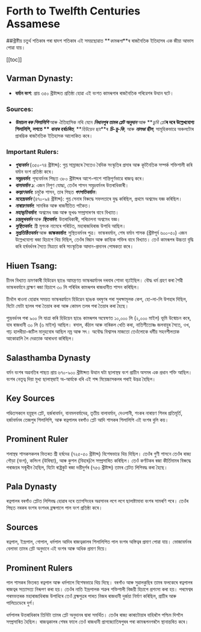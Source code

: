 # Forth to Twelfth Centuries Assamese

##খ্ৰীষ্টীয় চতুৰ্থ শতিকাৰ পৰা দ্বাদশ শতিকাৰ এই সময়ছোৱাত **_কামৰূপা_**ৰ ৰাজনৈতিক ইতিহাসৰ এক জীয়া আভাস পোৱা যায়।

[[toc]]

## Varman Dynasty:

- **বৰ্মান বংশ**: প্ৰায় ৩৫০ খ্ৰীষ্টাব্দত প্ৰতিষ্ঠা হোৱা এই বংশত কামৰূপাৰ ৰাজনৈতিক পৰিৱেশৰ উত্থান ঘটে।

### Sources:

- **_উমাচল ৰক শিলালিপি_** আৰু ঐতিহাসিক নথি যেনে **_নিধানপুৰ তামৰ প্লেট অনুদান_** আৰু **_ডুবি প্লেট_**ৰ দৰে উল্লেখযোগ্য শিলালিপি, লগতে ** _বানাৰ হৰ্ষচৰিত_**, **_হিউয়েন ছাং_**ৰ **_চি-য়ু-কি_**, আৰু **_নালণ্ডা ছীল_**, সামূহিকভাৱে অঞ্চলটোৰ প্ৰাৰম্ভিক ৰাজনৈতিক ইতিহাসক আলোকিত কৰে।

### Important Rulers:

- **_পূষ্যবৰ্মন_** (৩৫০-৭৪ খ্ৰীষ্টাব্দ): গুপ্ত সাম্ৰাজ্যৰ সৈতেও বৈদিক সংস্কৃতিৰ প্ৰসাৰ আৰু কূটনৈতিক সম্পৰ্ক শক্তিশালী কৰি বৰ্মান বংশ প্ৰতিষ্ঠা কৰে।
- **_সমুদ্ৰবৰ্মন_**: পূষ্যবৰ্মনৰ পিছত ৩৮০ খ্ৰীষ্টাব্দৰ আশে-পাশে শান্তিপূৰ্ণভাৱে ৰাজত্ব কৰে।
- **_বালাবৰ্মান ১_**: এজন নিপুণ যোদ্ধা, তেওঁৰ শাসন সমুদ্ৰবৰ্মনৰ উত্তৰাধিকাৰী।
- **_কল্যাণবৰ্মন_**: চমুকৈ শাসন, তাৰ পিছত **_গণপতিবৰ্মান_**।
- **_মহেন্দ্ৰবৰ্মন_** (৪৭০-৯৪ খ্ৰীষ্টাব্দ): গুপ্ত সেনাৰ বিৰুদ্ধে সফলতাৰে যুদ্ধ কৰিছিল, প্ৰথমে অশ্বমেধ যজ্ঞ কৰিছিল।
- **_নাৰায়ণবৰ্মন_**: সামৰিক আৰু ৰাজনীতিত পাকৈত।
- **_মহাভূতিবৰ্মান_**: অশ্বমেধ যজ্ঞ আৰু ভূখণ্ড সম্প্ৰসাৰণৰ বাবে বিখ্যাত।
- **_চন্দ্ৰমুখবৰ্মন_** আৰু **_স্থিতবৰ্মন_**: উত্তৰাধিকাৰী, পৰিচালনা অশ্বমেধ যজ্ঞ।
- **_সুস্থিতবৰ্মন_**: শ্ৰী মৃগংক নামেৰে পৰিচিত, মহাৰাজধিৰাজ উপাধি আছিল।
- **_সুপ্ৰতিষ্ঠিতবৰ্মন_** আৰু **_ভাস্কৰবৰ্মান_**: সুস্থিতবৰ্মনৰ পুত্ৰ। ভাস্কৰবৰ্মান, শেষ বৰ্মান শাসক (খ্ৰীষ্টপূৰ্ব ৬০০-৫০) এজন উল্লেখযোগ্য ৰজা হিচাপে থিয় দিছিল, তেওঁৰ বিদ্বান আৰু কাব্যিক শক্তিৰ বাবে বিখ্যাত। তেওঁ কামৰূপৰ উচ্চতা বৃদ্ধি কৰি হৰ্ষবৰ্ধনৰ সৈতে মিত্ৰতা কৰি সাংস্কৃতিক আদান-প্ৰদানৰ পোষকতা কৰে।

## Hiuen Tsang:

চীনৰ বিখ্যাত ভ্ৰমণকাৰী হিউৱেন ছাঙে আমন্ত্ৰণত ভাস্কৰৱৰ্মানৰ দৰবাৰ শোভা বঢ়াইছিল। বৌদ্ধ ধৰ্ম গ্ৰহণ কৰা শৈৱী ভাস্কৰবৰ্মানে ব্ৰাহ্মণ ৰজা হিচাপে ৩০ লি পৰিধিৰ কামৰূপৰ ৰাজধানীত শাসন কৰিছিল।

চীনলৈ ৰাওনা হোৱাৰ সময়ত ভাস্কৰৱৰ্মানে হিউৱেন ছাঙক বৰষুণৰ পৰা সুৰক্ষামূলক কেপ, হো-লা-লি উপহাৰ দিছিল, যিটো মোটা ছালৰ পৰা তৈয়াৰ কৰা আৰু কোমল তলৰ পৰা তৈয়াৰ কৰা হৈছে।

পুন্দ্ৰবৰ্ধনৰ পৰা ৯০০ লি যাত্ৰা কৰি হিউয়েন ছাঙে কামৰূপৰ অন্বেষণত ১০,০০০ লি (২,০০০ মাইল) ভূমি উন্মোচন কৰে, যাৰ ৰাজধানী ৩০ লি (৬ মাইল) আছিল। ৰসাল, কঁঠাল আৰু নাৰিকল খেতি কৰা, নাতিশীতোষ্ণ জলবায়ুৰ সৈতে, ওখ, গাঢ় হালধীয়া-জটিল মানুহবোৰ আছিল নম্ৰ আৰু সৎ। অবৌদ্ধ বিশ্বাসৰ মাজতো তেওঁলোকে ধৰ্মীয় সহনশীলতাক আকোৱালি লৈ দেৱতাক আৰাধনা কৰিছিল।

## Salasthamba Dynasty

বর্মন বংশৰ অৱনতিৰ পাছত প্ৰায় ৬৭০-৯০০ খ্ৰীষ্টাব্দত উত্থান ঘটা ছালাস্থম্ব বংশ প্ৰাচীন অসমৰ এক প্ৰধান শক্তি আছিল। বংশৰ নেতৃত্ব দিয়া মুখ্য ছালাস্থম্বাই অ-আৰ্যকে ধৰি এই শব্দ মিয়েচ্চাসকলৰ পৰাই উদ্ভৱ হৈছিল।

## Key Sources

পণ্ডিতসকলে হয়ুন্থল প্লেট, হৰ্জৰাবৰ্মন, বানমলবৰ্মাদেৱ, তৃতীয় বালাবৰ্মান, দেওপানী, শংকৰ নাৰায়ণ শিলৰ প্ৰতিমূৰ্তি, হৰ্জাবৰ্মনৰ তেজপুৰ শিলালিপি, আৰু ৰত্নপালৰ বৰগাঁও প্লেট আদি শাসকৰ শিলালিপি এই বংশৰ বুলি কয়।

## Prominent Ruler

শলাস্থম্ব শাসকসকলৰ ভিতৰত শ্ৰী হৰ্ষদেৱ (৭২৫-৫০ খ্ৰীষ্টাব্দ) বিশেষভাৱে থিয় দিছিল। তেওঁৰ গুণী শাসনে তেওঁৰ ৰাজ্য গৌড়া (বংগ), কলিংগ (উৰিষ্যা), আৰু কুশল (বিহাৰ)লৈ সম্প্ৰসাৰিত কৰিছিল। তেওঁ কৰ্ণাটকৰ ৰজা কীৰ্তিমামৰ বিৰুদ্ধে পৰাজয়ৰ সন্মুখীন হৈছিল, যিটো ৰাষ্ট্ৰকুট ৰজা দন্তীদুৰ্গৰ (৭৫৩ খ্ৰীষ্টাব্দ) তামৰ প্লেটত লিপিবদ্ধ কৰা হৈছে।

## Pala Dynasty

ৰত্নপালৰ বৰগাঁও প্লেটত লিপিবদ্ধ হোৱাৰ দৰে ত্যাগসিংহৰ অৱসানৰ লগে লগে ছালাষ্টামাবা বংশৰ সামৰণি পৰে। তেওঁৰ পিছত নৰকৰ বংশৰ বংশধৰ ব্ৰহ্মপালে পাল বংশ প্ৰতিষ্ঠা কৰে।

## Sources

ৰত্নপাল, ইন্দ্ৰপাল, গোপাল, ধৰ্মপাল আদিৰ ৰাজত্বকালৰ শিলালিপিত পাল বংশৰ অস্তিত্বৰ প্ৰমাণ পোৱা যায়। ভোজাবৰ্মনৰ বেলাভা তামৰ প্লেট অনুদানে এই বংশৰ আৰু অধিক প্ৰমাণ দিয়ে।

## Prominent Rulers

পাল শাসকৰ ভিতৰত ৰত্নপাল আৰু ধৰ্মপালে বিশেষভাৱে থিয় দিছে। বৰগাঁও আৰু সুৱালকুছিৰ তামৰ ফলকেৰে ৰত্নপালৰ ৰাজত্বৰ সত্যাসত্য নিৰূপণ কৰা হয়। তেওঁৰ নাতি ইন্দ্ৰপালক শত্ৰুৰ শক্তিশালী বিজয়ী হিচাপে প্ৰশংসা কৰা হয়। পৰমেশ্বৰ পৰমভত্তৰক মহাৰাজাধিৰাজ উপাধিৰে তেওঁ ব্ৰহ্মপুত্ৰৰ পাৰত নিজৰ ৰাজধানী দুৰ্জয়া নিৰ্মাণ কৰিছিল, প্ৰাচীৰ আৰু পালিচেডেৰে দুৰ্গ।

ধৰ্মপালৰ উত্তৰাধিকাৰ তিনিটা তামৰ প্লেট অনুদানৰ দ্বাৰা সমৰ্থিত। তেওঁৰ ৰাজ্য কাৰাটোয়াৰ বাহিৰলৈ পশ্চিম দিশলৈ সম্প্ৰসাৰিত হৈছিল। ৰাজত্বকালৰ শেষৰ ফালে তেওঁ ৰাজধানী প্ৰাগজ্যোতিষপুৰৰ পৰা কামৰূপনগৰলৈ স্থানান্তৰিত কৰে।
